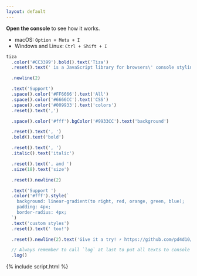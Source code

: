 ```yaml
---
layout: default
---
```


**Open the console** to see how it works.

- macOS: `Option + Meta + I`
- Windows and Linux: `Ctrl + Shift + I`

<!-- prettier-ignore -->
```js
tiza
  .color('#CC3399').bold().text('Tiza')
  .reset().text(' is a JavaScript library for browsers\' console styling.')

  .newline(2)

  .text('Support')
  .space().color('#FF6666').text('All')
  .space().color('#6666CC').text('CSS')
  .space().color('#009933').text('colors')
  .reset().text(',')

  .space().color('#fff').bgColor('#9933CC').text('background')

  .reset().text(', ')
  .bold().text('bold')

  .reset().text(', ')
  .italic().text('italic')

  .reset().text(', and ')
  .size(18).text('size')

  .reset().newline(2)

  .text('Support ')
  .color('#fff').style(`
    background: linear-gradient(to right, red, orange, green, blue);
    padding: 4px;
    border-radius: 4px;
  `)
  .text('custom styles')
  .reset().text(' too!')

  .reset().newline(2).text('Give it a try! ⚡️ https://github.com/pd4d10/tiza')

  // Always remember to call `log` at last to put all texts to console
  .log()
```

{% include script.html %}
